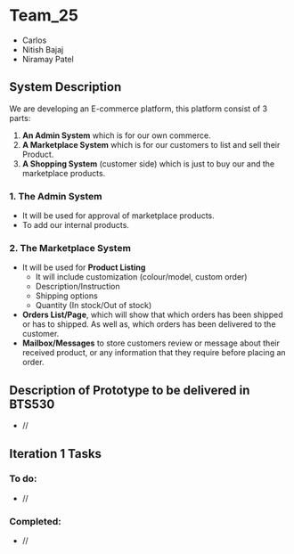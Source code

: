 # Team_25
  * Carlos
  * Nitish Bajaj
  * Niramay Patel
  
## System Description
We are developing an E-commerce platform, this platform consist of 3 parts:
 1. **An Admin System** which is for our own commerce.
 2. **A Marketplace System** which is for our customers to list and sell their Product.
 3. **A Shopping System** (customer side) which is just to buy our and  the marketplace products.
### 1. The Admin System
 * It will be used for approval of marketplace products. 
 * To add our internal products.
### 2. The Marketplace System
 * It will be used for **Product Listing**
   * It will include customization (colour/model, custom order) 
   * Description/Instruction
   * Shipping options
   * Quantity (In stock/Out of stock)
 * **Orders List/Page**, which will show that which orders has been shipped or has to shipped. As well as, which orders has been delivered to the customer.
 * **Mailbox/Messages** to store customers review or message about their received product, or any information that they require before placing an order.
 
## Description of Prototype to be delivered in BTS530
 * //
 
## Iteration 1 Tasks
### To do:
 * //
### Completed:
 * //
